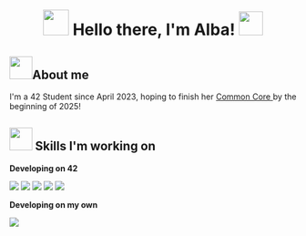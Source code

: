 <h1 align='center'>
<img src='https://pic.chinesefontdesign.com/uploads/2016/08/chinesefontdesign.com_2016-08-21_18-42-13.gif' width='45px' height='45px'/> Hello there, I'm Alba! <img src='https://i.pinimg.com/originals/40/80/ab/4080ab1da8b9819d68aee04aa11e1b72.gif' width='42px' height='42px'/>
</h1>

<h2>
<img src='https://pic.chinesefontdesign.com/uploads/2016/08/chinesefontdesign.com_2016-08-21_18-42-46.gif' width='40px' heigh='40px'/>About me
</h2>

<p align='justify'>
I'm a 42 Student since April 2023, hoping to finish her 
<a href="https://profile.intra.42.fr/users/albagar4">
Common Core
</a> by the beginning of 2025!
</p>

<h2>
<img src='https://pic.chinesefontdesign.com/uploads/2016/08/chinesefontdesign.com_2016-08-21_18-42-49.gif' width='40px' heigh='40px'/> Skills I'm working on
</h2>

<p>
<b>
  Developing on 42 
</b>
</p>

<p>
  <img src="https://img.shields.io/badge/C-00599C?style=flat&logo=c&logoColor=white" />
  <img src="https://img.shields.io/badge/C++-%2300599C.svg?style=flat&logo=c%2B%2B&logoColor=white" />
  <img src="https://img.shields.io/badge/Shell-121011?style=flat&logo=gnu-bash&logoColor=white" />
  <img src="https://img.shields.io/badge/Git-F05032?style=flat&logo=git&logoColor=white" />
  <img src="https://img.shields.io/badge/UNIX-000000?style=flat&logo=linux&logoColor=white" />
</p>

<p>
<b>
  Developing on my own  
</b>
</p>

<p>
<img src="https://img.shields.io/badge/React-61DAFB?style=flat&logo=react&logoColor=black" />
</p>
